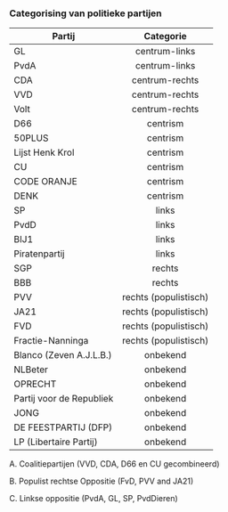 ### Categorising van politieke partijen
| Partij        | Categorie           |
| ------------- |:-------------:|
|GL|centrum-links    |
|PvdA|centrum-links    |
|CDA|centrum-rechts    |
|VVD|centrum-rechts    |
|Volt|centrum-rechts    |
|D66|centrism    |
|50PLUS|centrism    |
|Lijst Henk Krol|centrism    |
|CU|centrism    |
|CODE ORANJE|centrism    |
|DENK|centrism    |
|SP|links    |
|PvdD|links    |
|BIJ1|links    |
|Piratenpartij|links    |
|SGP|rechts    |
|BBB|rechts    |
|PVV|rechts (populistisch)    |
|JA21|rechts (populistisch)    |
|FVD|rechts (populistisch)    |
|Fractie-Nanninga|rechts (populistisch)   |
|Blanco (Zeven A.J.L.B.)|onbekend    |
|NLBeter|onbekend    |
|OPRECHT|onbekend    |
|Partij voor de Republiek|onbekend    |
|JONG|onbekend    |
|DE FEESTPARTIJ (DFP)|onbekend    |
|LP (Libertaire Partij)|onbekend    |


A. Coalitiepartijen (VVD, CDA, D66 en CU gecombineerd)

B. Populist rechtse Oppositie (FvD, PVV and JA21)

C. Linkse oppositie (PvdA, GL, SP, PvdDieren)
